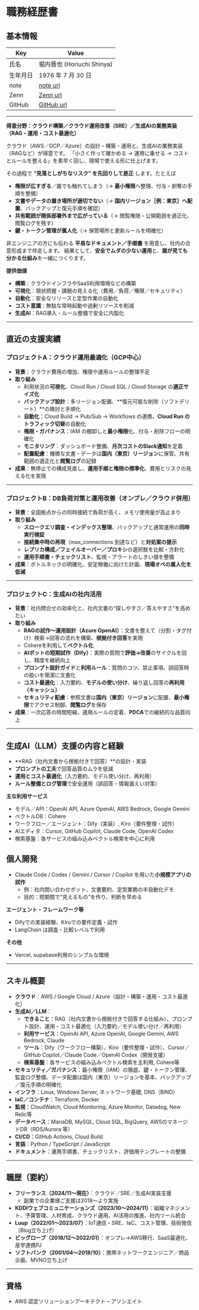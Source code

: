 # 職務経歴書

## 基本情報

| Key      | Value                                   |
| -------- | --------------------------------------- |
| 氏名     | 堀内晋也 (Horiuchi Shinya)              |
| 生年月日 | 1976 年 7 月 30 日                      |
| note     | [note url](https://note.com/chiwamaru)     |
| Zenn     | [Zenn url](https://zenn.dev/chiwamaru)     |
| GitHub   | [GitHub url](https://github.com/chiwamaru) |

---

**得意分野：クラウド構築／クラウド運用改善（SRE）／生成AIの業務実装（RAG・運用・コスト最適化）**

クラウド（AWS／GCP／Azure）の設計・構築・運用と、生成AIの業務実装（RAGなど）が得意です。
「小さく作って確かめる → 運用に乗せる → コストとルールを整える」を素早く回し、現場で使える形に仕上げます。

その過程で **“見落としがちなリスク” を先回りして是正** します。たとえば
- **権限が広すぎる**／誰でも触れてしまう（→ **最小権限**へ整理、付与・剥奪の手順を整備）
- **文書やデータの置き場所が適切でない**（→ **国内リージョン［例：東京］へ配置**、バックアップと復元手順を確認）
- **共有範囲が関係部署外まで広がっている**（→ 閲覧権限・公開範囲を適正化、閲覧ログを残す）
- **鍵・トークン管理が属人化**（→ 保管場所と更新ルールを明確化）

非エンジニアの方にも伝わる **平易なドキュメント／手順書** を用意し、社内の合意形成まで伴走します。
結果として、**安全でムダの少ない運用**と、**誰が見ても分かる仕組み**を一緒につくります。

**提供価値**
- **構築**：クラウドインフラやSaaS利用環境などの構築
- **可視化**：現状把握・課題の見える化（費用／負荷／権限／セキュリティ）
- **自動化**：安全なリリースと定型作業の自動化
- **コスト意識**：無駄な常時起動や過剰リソースを削減
- **生成AI**：RAG導入・ルール整備で安全に内製化

---

## 直近の支援実績

### プロジェクトA：クラウド運用最適化（GCP中心）
- **背景**：クラウド費用の増加、権限や運用ルールの整理不足
- **取り組み**
  - 利用状況の**可視化**、Cloud Run / Cloud SQL / Cloud Storage の**適正サイズ化**
  - **バックアップ設計**：多リージョン配置、**復元可能な削除（ソフトデリート）**の検討と手順化
  - **自動化**：Cloud Build → Pub/Sub → Workflows の連携、**Cloud Run のトラフィック切替**の自動化
  - **権限・ガバナンス**：IAM の棚卸しと**最小権限**化、付与・削除フローの明確化
  - **モニタリング**：ダッシュボード整備、**月次コストのSlack通知**を定着
  - **配置配慮**：機微な文書・データは**国内（東京）リージョン**に保管、共有範囲の適正化と**閲覧ログ**の記録
- **成果**：無停止での構成見直し、**運用手順と権限の標準化**、費用とリスクの見える化を実現

---

### プロジェクトB：DB負荷対策と運用改善（オンプレ／クラウド併用）
- **背景**：全国拠点からの同時接続で負荷が高く、メモリ使用量が高止まり
- **取り組み**
  - **スロークエリ調査・インデックス整理**、バックアップと通常運用の**同時実行検証**
  - **接続集中時の再現**（max_connections 到達など）と**対処案の提示**
  - **レプリカ構成／フェイルオーバー／プロキシ**の選択肢を比較・方針化
  - **運用手順書・チェックリスト**、監視・アラートのしきい値を整備
- **成果**：ボトルネックの明確化、安定稼働に向けた計画、**現場オペの属人化を低減**

---

### プロジェクトC：生成AIの社内活用
- **背景**：社内問合せの効率化と、社内文書の“探しやすさ／答えやすさ”を高めたい
- **取り組み**
  - **RAGの試作〜運用設計（Azure OpenAI）**：文書を整えて（分割・タグ付け）検索→回答の流れを構築、**根拠付き回答**を実現
  - Cohereを利用して**ベクトル化**
  - **AIボットの短期試作（Dify）**：実際の質問で**評価→改善**のサイクルを回し、精度を継続向上
  - **プロンプト設計ガイド**と**利用ルール**：質問のコツ、禁止事項、誤回答時の扱いを簡潔に文書化
  - **コスト最適化**：入力要約、**モデルの使い分け**、繰り返し回答の**再利用（キャッシュ）**
  - **セキュリティ配慮**：参照文書は**国内（東京）リージョン**に配置、**最小権限**でアクセス制御、**閲覧ログ**を保存
- **成果**：一次応答の時間短縮、運用ルールの定着、**PDCA**での継続的な品質向上

---

## 生成AI（LLM）支援の内容と経験
- **RAG（社内文書から根拠付きで回答）**の設計・実装
- **プロンプトの工夫**で回答品質のムラを低減
- **運用とコスト最適化**（入力要約、モデル使い分け、再利用）
- **ルール整備とログ管理**で安全運用（誤回答・情報漏えい対策）

**主な利用サービス**
- モデル／API：OpenAI API, Azure OpenAI, AWS Bedrock, Google Gemini
- ベクトルDB：Cohere
- ワークフロー／エージェント：Dify（実装）, Kiro（要件整理・試作）
- AIエディタ：Cursor, GitHub Copilot, Claude Code, OpenAI Codex
- 検索基盤：各サービスの組み込みベクトル検索を中心に利用

## 個人開発
- Claude Code / Codex / Gemini / Cursor / Copilot を用いた**小規模アプリの試作**
  - 例：社内問い合わせボット、文書要約、定型業務の半自動化デモ
  - 目的：短期間で“見えるもの”を作り、判断を早める

**エージェント・フレームワーク等**
- Difyでの実装経験、Kiroでの要件定義・試作
- LangChain は調査・比較レベルで利用

**その他**
- Vercel, supabase利用のシンプルな環境

---

## スキル概要
- **クラウド**：AWS / Google Cloud / Azure（設計・構築・運用・コスト最適化）
- **生成AI／LLM**：
  - **できること**：RAG（社内文書から根拠付きで回答する仕組み）、プロンプト設計、運用・コスト最適化（入力要約／モデル使い分け／再利用）
  - **利用サービス**：OpenAI API, Azure OpenAI, Google Gemini, AWS Bedrock, Claude
  - **ツール**：Dify（ワークフロー構築）、Kiro（要件整理・試作）、Cursor／GitHub Copilot／Claude Code／OpenAI Codex（開発支援）
  - **検索基盤**：各サービスの組み込みベクトル検索を主利用, Cohere等
- **セキュリティ／ガバナンス**：最小権限（IAM）の徹底、鍵・トークン管理、監査ログ整備、データ配置は国内（東京）リージョンを基本、バックアップ／復元手順の明確化
- **インフラ**：Linux, Windows Server, ネットワーク基礎, DNS（BIND）
- **IaC／コンテナ**：Terraform, Docker
- **監視**：CloudWatch, Cloud Monitoring, Azure Monitor, Datadog, New Relic等
- **データベース**：MariaDB, MySQL, Cloud SQL, BigQuery, AWSのマネージドDB（RDS/Aurora 等）
- **CI/CD**：GitHub Actions, Cloud Build
- **言語**：Python / TypeScript / JavaScript
- **ドキュメント**：運用手順書、チェックリスト、評価用テンプレートの整備

---

## 職歴（要約）
- **フリーランス（2024/11〜現在）**：クラウド／SRE／生成AI実装支援
  - 副業での企業様ご支援は2018〜より実施
- **KDDIウェブコミュニケーションズ（2023/10〜2024/11）**：組織マネジメント、予算管理、人材育成、クラウド運用、AI活用の推進、社内ツール統合
- **Luup（2022/01〜2023/07）**：IoT通信・SRE、IaC、コスト管理、技術発信（Blog立ち上げ）
- **ビッグローブ（2018/12〜2022/01）**：オンプレ→AWS移行、SaaS最適化、産学連携PJ
- **ソフトバンク（2001/04〜2018/10）**：携帯ネットワークエンジニア／商品企画、MVNO立ち上げ

---

## 資格
- AWS 認定ソリューションアーキテクト – アソシエイト



